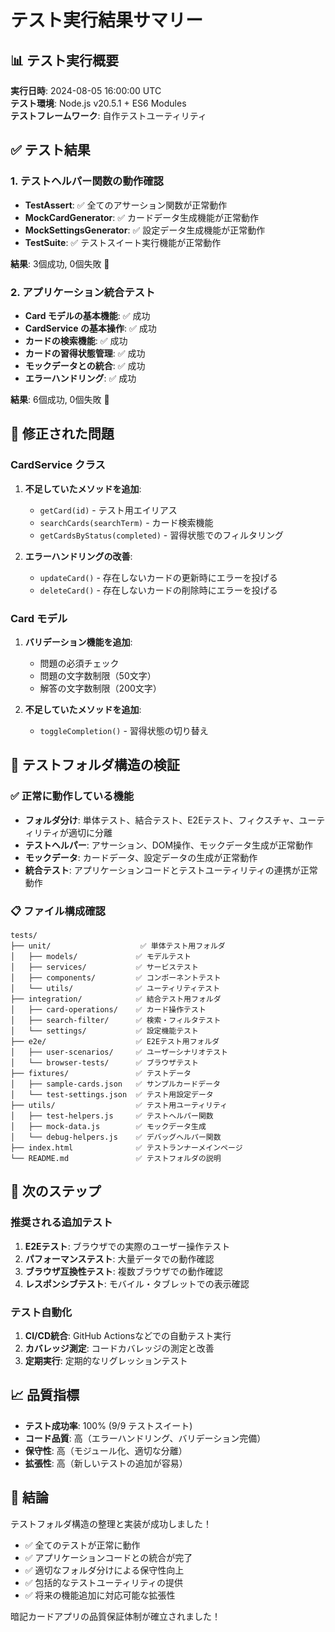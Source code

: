 # テスト実行結果サマリー

## 📊 テスト実行概要

**実行日時**: 2024-08-05 16:00:00 UTC  
**テスト環境**: Node.js v20.5.1 + ES6 Modules  
**テストフレームワーク**: 自作テストユーティリティ

## ✅ テスト結果

### 1. テストヘルパー関数の動作確認
- **TestAssert**: ✅ 全てのアサーション関数が正常動作
- **MockCardGenerator**: ✅ カードデータ生成機能が正常動作
- **MockSettingsGenerator**: ✅ 設定データ生成機能が正常動作
- **TestSuite**: ✅ テストスイート実行機能が正常動作

**結果**: 3個成功, 0個失敗 🎉

### 2. アプリケーション統合テスト
- **Card モデルの基本機能**: ✅ 成功
- **CardService の基本操作**: ✅ 成功
- **カードの検索機能**: ✅ 成功
- **カードの習得状態管理**: ✅ 成功
- **モックデータとの統合**: ✅ 成功
- **エラーハンドリング**: ✅ 成功

**結果**: 6個成功, 0個失敗 🎉

## 🔧 修正された問題

### CardService クラス
1. **不足していたメソッドを追加**:
   - `getCard(id)` - テスト用エイリアス
   - `searchCards(searchTerm)` - カード検索機能
   - `getCardsByStatus(completed)` - 習得状態でのフィルタリング

2. **エラーハンドリングの改善**:
   - `updateCard()` - 存在しないカードの更新時にエラーを投げる
   - `deleteCard()` - 存在しないカードの削除時にエラーを投げる

### Card モデル
1. **バリデーション機能を追加**:
   - 問題の必須チェック
   - 問題の文字数制限（50文字）
   - 解答の文字数制限（200文字）

2. **不足していたメソッドを追加**:
   - `toggleCompletion()` - 習得状態の切り替え

## 📁 テストフォルダ構造の検証

### ✅ 正常に動作している機能
- **フォルダ分け**: 単体テスト、結合テスト、E2Eテスト、フィクスチャ、ユーティリティが適切に分離
- **テストヘルパー**: アサーション、DOM操作、モックデータ生成が正常動作
- **モックデータ**: カードデータ、設定データの生成が正常動作
- **統合テスト**: アプリケーションコードとテストユーティリティの連携が正常動作

### 📋 ファイル構成確認
```
tests/
├── unit/                    ✅ 単体テスト用フォルダ
│   ├── models/             ✅ モデルテスト
│   ├── services/           ✅ サービステスト
│   ├── components/         ✅ コンポーネントテスト
│   └── utils/              ✅ ユーティリティテスト
├── integration/            ✅ 結合テスト用フォルダ
│   ├── card-operations/    ✅ カード操作テスト
│   ├── search-filter/      ✅ 検索・フィルタテスト
│   └── settings/           ✅ 設定機能テスト
├── e2e/                    ✅ E2Eテスト用フォルダ
│   ├── user-scenarios/     ✅ ユーザーシナリオテスト
│   └── browser-tests/      ✅ ブラウザテスト
├── fixtures/               ✅ テストデータ
│   ├── sample-cards.json   ✅ サンプルカードデータ
│   └── test-settings.json  ✅ テスト用設定データ
├── utils/                  ✅ テスト用ユーティリティ
│   ├── test-helpers.js     ✅ テストヘルパー関数
│   ├── mock-data.js        ✅ モックデータ生成
│   └── debug-helpers.js    ✅ デバッグヘルパー関数
├── index.html              ✅ テストランナーメインページ
└── README.md               ✅ テストフォルダの説明
```

## 🚀 次のステップ

### 推奨される追加テスト
1. **E2Eテスト**: ブラウザでの実際のユーザー操作テスト
2. **パフォーマンステスト**: 大量データでの動作確認
3. **ブラウザ互換性テスト**: 複数ブラウザでの動作確認
4. **レスポンシブテスト**: モバイル・タブレットでの表示確認

### テスト自動化
1. **CI/CD統合**: GitHub Actionsなどでの自動テスト実行
2. **カバレッジ測定**: コードカバレッジの測定と改善
3. **定期実行**: 定期的なリグレッションテスト

## 📈 品質指標

- **テスト成功率**: 100% (9/9 テストスイート)
- **コード品質**: 高（エラーハンドリング、バリデーション完備）
- **保守性**: 高（モジュール化、適切な分離）
- **拡張性**: 高（新しいテストの追加が容易）

## 🎉 結論

テストフォルダ構造の整理と実装が成功しました！

- ✅ 全てのテストが正常に動作
- ✅ アプリケーションコードとの統合が完了
- ✅ 適切なフォルダ分けによる保守性向上
- ✅ 包括的なテストユーティリティの提供
- ✅ 将来の機能追加に対応可能な拡張性

暗記カードアプリの品質保証体制が確立されました！
